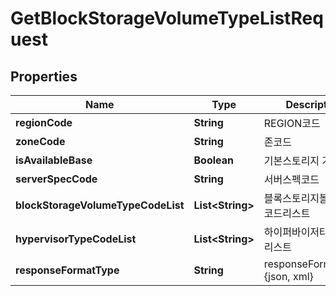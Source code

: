 
# GetBlockStorageVolumeTypeListRequest

## Properties
Name | Type | Description | Notes
------------ | ------------- | ------------- | -------------
**regionCode** | **String** | REGION코드 |  [optional]
**zoneCode** | **String** | 존코드 |  [optional]
**isAvailableBase** | **Boolean** | 기본스토리지 가능 여부 |  [optional]
**serverSpecCode** | **String** | 서버스펙코드 |  [optional]
**blockStorageVolumeTypeCodeList** | **List&lt;String&gt;** | 블록스토리지볼륨타입코드리스트 |  [optional]
**hypervisorTypeCodeList** | **List&lt;String&gt;** | 하이퍼바이저타입코드리스트 |  [optional]
**responseFormatType** | **String** | responseFormatType {json, xml} |  [optional]



